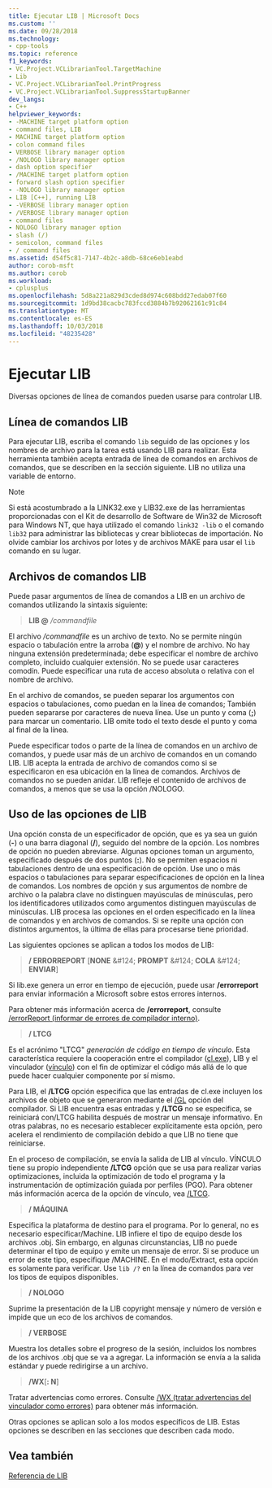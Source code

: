 ```yaml
---
title: Ejecutar LIB | Microsoft Docs
ms.custom: ''
ms.date: 09/28/2018
ms.technology:
- cpp-tools
ms.topic: reference
f1_keywords:
- VC.Project.VCLibrarianTool.TargetMachine
- Lib
- VC.Project.VCLibrarianTool.PrintProgress
- VC.Project.VCLibrarianTool.SuppressStartupBanner
dev_langs:
- C++
helpviewer_keywords:
- -MACHINE target platform option
- command files, LIB
- MACHINE target platform option
- colon command files
- VERBOSE library manager option
- /NOLOGO library manager option
- dash option specifier
- /MACHINE target platform option
- forward slash option specifier
- -NOLOGO library manager option
- LIB [C++], running LIB
- -VERBOSE library manager option
- /VERBOSE library manager option
- command files
- NOLOGO library manager option
- slash (/)
- semicolon, command files
- / command files
ms.assetid: d54f5c81-7147-4b2c-a8db-68ce6eb1eabd
author: corob-msft
ms.author: corob
ms.workload:
- cplusplus
ms.openlocfilehash: 5d8a221a829d3cded8d974c608bdd27edab07f60
ms.sourcegitcommit: 1d9bd38cacbc783fccd3884b7b92062161c91c84
ms.translationtype: MT
ms.contentlocale: es-ES
ms.lasthandoff: 10/03/2018
ms.locfileid: "48235428"
---
```

# <a name="running-lib"></a>Ejecutar LIB

Diversas opciones de línea de comandos pueden usarse para controlar LIB.

## <a name="lib-command-line"></a>Línea de comandos LIB

Para ejecutar LIB, escriba el comando `lib` seguido de las opciones y los nombres de archivo para la tarea está usando LIB para realizar. Esta herramienta también acepta entrada de línea de comandos en archivos de comandos, que se describen en la sección siguiente. LIB no utiliza una variable de entorno.

> [!NOTE]
> Si está acostumbrado a la LINK32.exe y LIB32.exe de las herramientas proporcionadas con el Kit de desarrollo de Software de Win32 de Microsoft para Windows NT, que haya utilizado el comando `link32 -lib` o el comando `lib32` para administrar las bibliotecas y crear bibliotecas de importación. No olvide cambiar los archivos por lotes y de archivos MAKE para usar el `lib` comando en su lugar.

## <a name="lib-command-files"></a>Archivos de comandos LIB

Puede pasar argumentos de línea de comandos a LIB en un archivo de comandos utilizando la sintaxis siguiente:

> **LIB \@**  <em>/commandfile</em>

El archivo */commandfile* es un archivo de texto. No se permite ningún espacio o tabulación entre la arroba (**\@**) y el nombre de archivo. No hay ninguna extensión predeterminada; debe especificar el nombre de archivo completo, incluido cualquier extensión. No se puede usar caracteres comodín. Puede especificar una ruta de acceso absoluta o relativa con el nombre de archivo.

En el archivo de comandos, se pueden separar los argumentos con espacios o tabulaciones, como puedan en la línea de comandos; También pueden separarse por caracteres de nueva línea. Use un punto y coma (**;**) para marcar un comentario. LIB omite todo el texto desde el punto y coma al final de la línea.

Puede especificar todos o parte de la línea de comandos en un archivo de comandos, y puede usar más de un archivo de comandos en un comando LIB. LIB acepta la entrada de archivo de comandos como si se especificaron en esa ubicación en la línea de comandos. Archivos de comandos no se pueden anidar. LIB refleje el contenido de archivos de comandos, a menos que se usa la opción /NOLOGO.

## <a name="using-lib-options"></a>Uso de las opciones de LIB

Una opción consta de un especificador de opción, que es ya sea un guión (**-**) o una barra diagonal (**/**), seguido del nombre de la opción. Los nombres de opción no pueden abreviarse. Algunas opciones toman un argumento, especificado después de dos puntos (**:**). No se permiten espacios ni tabulaciones dentro de una especificación de opción. Use uno o más espacios o tabulaciones para separar especificaciones de opción en la línea de comandos. Los nombres de opción y sus argumentos de nombre de archivo o la palabra clave no distinguen mayúsculas de minúsculas, pero los identificadores utilizados como argumentos distinguen mayúsculas de minúsculas. LIB procesa las opciones en el orden especificado en la línea de comandos y en archivos de comandos. Si se repite una opción con distintos argumentos, la última de ellas para procesarse tiene prioridad.

Las siguientes opciones se aplican a todos los modos de LIB:

> **/ ERRORREPORT** [**NONE** &AMP;#124; **PROMPT** &AMP;#124; **COLA** &AMP;#124; **ENVIAR**]

Si lib.exe genera un error en tiempo de ejecución, puede usar **/errorreport** para enviar información a Microsoft sobre estos errores internos.

Para obtener más información acerca de **/errorreport**, consulte [/errorReport (informar de errores de compilador interno)](../../build/reference/errorreport-report-internal-compiler-errors.md).

> **/ LTCG**

Es el acrónimo "LTCG" *generación de código en tiempo de vínculo*. Esta característica requiere la cooperación entre el compilador ([cl.exe](compiler-options.md)), LIB y el vinculador ([vínculo](linker-options.md)) con el fin de optimizar el código más allá de lo que puede hacer cualquier componente por sí mismo.

Para LIB, el **/LTCG** opción especifica que las entradas de cl.exe incluyen los archivos de objeto que se generaron mediante el [/GL](gl-whole-program-optimization.md) opción del compilador. Si LIB encuentra esas entradas y **/LTCG** no se especifica, se reiniciará con/LTCG habilita después de mostrar un mensaje informativo. En otras palabras, no es necesario establecer explícitamente esta opción, pero acelera el rendimiento de compilación debido a que LIB no tiene que reiniciarse.

En el proceso de compilación, se envía la salida de LIB al vínculo. VÍNCULO tiene su propio independiente **/LTCG** opción que se usa para realizar varias optimizaciones, incluida la optimización de todo el programa y la instrumentación de optimización guiada por perfiles (PGO). Para obtener más información acerca de la opción de vínculo, vea [/LTCG](ltcg-link-time-code-generation.md).

> **/ MÁQUINA**

Especifica la plataforma de destino para el programa. Por lo general, no es necesario especificar/Machine. LIB infiere el tipo de equipo desde los archivos .obj. Sin embargo, en algunas circunstancias, LIB no puede determinar el tipo de equipo y emite un mensaje de error. Si se produce un error de este tipo, especifique /MACHINE. En el modo/Extract, esta opción es solamente para verificar. Use `lib /?` en la línea de comandos para ver los tipos de equipos disponibles.

> **/ NOLOGO**

Suprime la presentación de la LIB copyright mensaje y número de versión e impide que un eco de los archivos de comandos.

> **/ VERBOSE**

Muestra los detalles sobre el progreso de la sesión, incluidos los nombres de los archivos .obj que se va a agregar. La información se envía a la salida estándar y puede redirigirse a un archivo.

> **/WX**[**: N**]

Tratar advertencias como errores. Consulte [/WX (tratar advertencias del vinculador como errores)](../../build/reference/wx-treat-linker-warnings-as-errors.md) para obtener más información.

Otras opciones se aplican solo a los modos específicos de LIB. Estas opciones se describen en las secciones que describen cada modo.

## <a name="see-also"></a>Vea también

[Referencia de LIB](../../build/reference/lib-reference.md)
